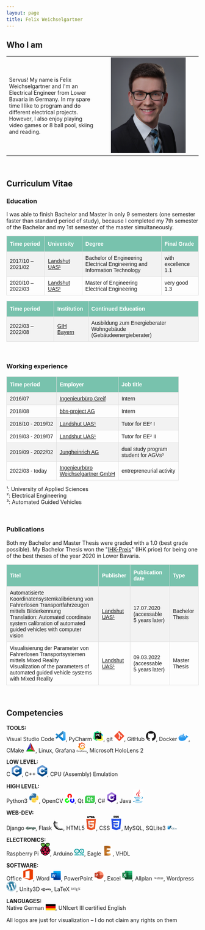 ```yaml
---
layout: page
title: Felix Weichselgartner
---
```


## Who I am

<table>
  <tr>
    <td> Servus! My name is Felix Weichselgartner and I'm an Electrical Engineer from Lower Bavaria in Germany. In my spare time I like to program and do different electrical projects. However, I also enjoy playing video games or 8 ball pool, skiing and reading. </td>
    <td style="width:250px; height:250px; text-align:center; vertical-align:middle">
      <img src="assets/img/Felix.jpg" style="max-height:100%; max-width:100%" />
    </td>
  </tr>
</table>

<br>

## Curriculum Vitae

<style>
#vitae {
  font-family: Arial, Helvetica, sans-serif;
  border-collapse: collapse;
  width: 100%;
}

#vitae td, #vitae th {
  border: 1px solid #ddd;
  padding: 8px;
}

#vitae tr:nth-child(even){background-color: #f2f2f2;}

#vitae tr:hover {background-color: #ddd;}

#vitae th {
  padding-top: 12px;
  padding-bottom: 12px;
  text-align: left;
  background-color: #78C2AD;
  color: white;
}
</style>

### Education

I was able to finish Bachelor and Master in only 9 semesters (one semester faster than standard period of study), because I completed my 7th semester of the Bachelor and my 1st semester of the master simultaneously. 

<table id="vitae">
  <tr>
    <th>Time period</th>
    <th>University</th>
    <th>Degree</th>
    <th>Final Grade</th>
  </tr>
  <tr>
    <td>2017/10 – 2021/02</td>
    <td><a href="https://www.haw-landshut.de/">Landshut UAS¹</a></td>
    <td>Bachelor of Engineering <br> Electrical Engineering and Information Technology</td>
    <td>with excellence <br>1.1</td>
  </tr>
    <tr>
    <td>2020/10 – 2022/03</td>
    <td><a href="https://www.haw-landshut.de/">Landshut UAS¹</a></td>
    <td>Master of Engineering <br> Electrical Engineering</td>
    <td>very good <br>1.3</td>
  </tr>
</table>


<table id="vitae">
  <tr>
    <th>Time period</th>
    <th>Institution</th>
    <th>Continued Education</th>
  </tr>
  <tr>
    <td>2022/03 – 2022/08</td>
    <td><a href="https://gih-bayern.de/energieberatung/wohngebaeude/">GIH Bayern</a></td>
    <td>Ausbildung zum Energieberater Wohngebäude <br> (Gebäudeenergieberater)</td>
  </tr>
</table>


<br>

### Working experience

<table id="vitae">
  <tr>
    <th>Time period</th>
    <th>Employer</th>
    <th>Job title</th>
  </tr>
  <tr>
    <td>2016/07</td>
    <td><a href="http://ib-greif.de/index.htm">Ingenieurbüro Greif</a></td>
    <td>Intern</td>
  </tr>
  <tr>
    <td>2018/08</td>
    <td><a href="https://cargocollective.com/bbsproject">bbs-project AG</a></td>
    <td>Intern</td>
  </tr>
  <tr>
    <td>2018/10 - 2019/02</td>
    <td><a href="https://www.haw-landshut.de/">Landshut UAS¹</a></td>
    <td>Tutor for EE² I</td>
  </tr>
  <tr>
    <td>2019/03 - 2019/07</td>
    <td><a href="https://www.haw-landshut.de/">Landshut UAS¹</a></td>
    <td>Tutor for EE² II</td>
  </tr>
  <tr>
    <td>2019/09 - 2022/02</td>
    <td><a href="https://www.jungheinrich.de/">Jungheinrich AG</a></td>
    <td>dual study program <br>student for AGVs³</td>
  </tr>
  <tr>
    <td>2022/03 - today</td>
    <td><a href="https://www.energieausweise.online/">Ingenieurbüro <br>Weichselgartner GmbH</a></td>
    <td>entrepreneurial activity</td>
  </tr>
</table>

¹: University of Applied Sciences \
²: Electrical Engineering \
³: Automated Guided Vehicles

<br>

### Publications

Both my Bachelor and Master Thesis were graded with a 1.0 (best grade possible). My Bachelor Thesis won the "[IHK-Preis](https://www.linkedin.com/posts/ihkniederbayern_ihkniederbayern-ihkpreis-beruflichebildung-activity-6956233764968534016-TL1C?utm_source=linkedin_share&utm_medium=member_desktop_web)" (IHK price) for being one of the best theses of the year 2020 in Lower Bavaria.

<table id="vitae">
  <tr>
    <th>Titel</th>
    <th>Publisher</th>
    <th>Publication date</th>
    <th>Type</th>
  </tr>
  <tr>
    <td>Automatisierte Koordinatensystemkalibrierung von Fahrerlosen Transportfahrzeugen mittels Bilderkennung <br> Translation: Automated coordinate system calibration of automated guided vehicles with computer vision</td>
    <td><a href="https://www.haw-landshut.de/">Landshut UAS¹</a></td>
    <td>17.07.2020 (accessable 5 years later)</td>
    <td>Bachelor Thesis</td>
  </tr>
  <tr>
    <td>Visualisierung der Parameter von Fahrerlosen Transportsystemen mittels Mixed Reality <br> Visualization of the parameters of automated guided vehicle systems with Mixed Reality</td>
    <td><a href="https://www.haw-landshut.de/">Landshut UAS¹</a></td>
    <td>09.03.2022 (accessable 5 years later)</td>
    <td>Master Thesis</td>
  </tr>
</table>


<br>

## Competencies

**TOOLS:** \
Visual Studio Code <img alt="Visual Studio Code" width="26px" src="assets/logo/resized/vscode.png" />, PyCharm <img alt="PyCharm" width="26px" src="assets/logo/resized/pycharm.png" />, git <img alt="git" width="26px" src="assets/logo/resized/git.png" />, GitHub <img alt="GitHub" width="26px" src="assets/logo/resized/GitHub.png" />, Docker <img alt="Docker" width="26px" src="assets/logo/resized/docker.png" />, CMake <img alt="CMake" width="26px" src="assets/logo/resized/Cmake.png" />, Linux, Grafana <img alt="Grafana" width="26px" src="assets/logo/resized/Grafana.png" />, Microsoft HoloLens 2

**LOW LEVEL:** \
C <img alt="C" width="26px" src="assets/logo/resized/C.png" />, C++ <img alt="C++" width="26px" src="assets/logo/resized/C++.png" />, CPU (Assembly) Emulation

**HIGH LEVEL:** \
Python3 <img alt="Python3" width="26px" src="assets/logo/resized/Python.png" />, OpenCV <img alt="OpenCV" width="26px" src="assets/logo/resized/OpenCV.png" />, Qt <img alt="Qt" width="26px" src="assets/logo/resized/Qt.png" />, C# <img alt="Csharp" width="26px" src="assets/logo/resized/Cs.png" />, Java <img alt="Java" width="26px" src="assets/logo/resized/Java.png" />

**WEB-DEV:** \
Django <img alt="Django" width="26px" src="assets/logo/resized/django.png" />, Flask <img alt="Flask" width="26px" src="assets/logo/resized/Flask.png" />, HTML5 <img alt="HTML5" width="26px" src="assets/logo/resized/HTML.png" />, CSS <img alt="CSS3" width="26px" src="assets/logo/resized/CSS.png" />, MySQL, SQLite3 <img alt="SQLite3" width="26px" src="assets/logo/resized/SQLite.png" />

**ELECTRONICS:** \
Raspberry Pi <img alt="Raspberry Pi" width="26px" src="assets/logo/resized/RPi.png" />, Arduino <img alt="Arduino" width="26px" src="assets/logo/resized/Arduino.png" />, Eagle <img alt="Eagle" width="26px" src="assets/logo/resized/Eagle.png" />, VHDL

**SOFTWARE:** \
Office <img alt="Office" width="26px" src="assets/logo/resized/Office.png" />, Word <img alt="Word" width="26px" src="assets/logo/resized/Word.png" />, PowerPoint <img alt="PowerPoint" width="26px" src="assets/logo/resized/PowerPoint.png" />, Excel <img alt="Excel" width="26px" src="assets/logo/resized/Excel.png" />, Allplan <img alt="Allplan" width="26px" src="assets/logo/resized/Allplan.png" />, Wordpress <img alt="Wordpress" width="26px" src="assets/logo/resized/Wordpress.png" />, Unity3D <img alt="Unity3D" width="26px" src="assets/logo/resized/Unity3D.png" />, LaTeX <img alt="LaTeX" width="26px" src="assets/logo/resized/LaTeX.png" />

**LANGUAGES:** \
Native German <img alt="German" width="26px" src="assets/logo/resized/FlagDE.png" />, UNIcert III certified English

All logos are just for visualization – I do not claim any rights on them
